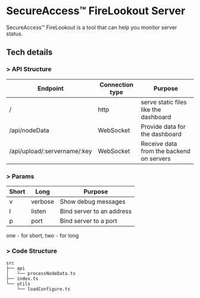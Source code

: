 # SecureAccess™ FireLookout Server

SecureAccess™ FireLookout is a tool that can help you monitor server status.

## Tech details

### > API Structure

|Endpoint|Connection type|Purpose|
|-|-|-|
|/|http|serve static files like the dashboard|
|/api/nodeData|WebSocket|Provide data for the dashboard|
|/api/upload/:servername/:key|WebSocket|Receive data from the backend on servers|

### > Params

|Short|Long|Purpose|
|-|-|-|
|v|verbose|Show debug messages|
|l|listen|Bind server to an address|
|p|port|Bind server to a port|

one `-` for short, two `-` for long

### > Code Structure

```
src
├── api
│   └── processNodeData.ts
├── index.ts
└── utils
    └── loadConfigure.ts
```
